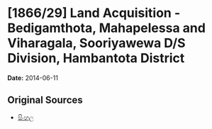 # [1866/29] Land Acquisition - Bedigamthota, Mahapelessa and Viharagala, Sooriyawewa D/S Division, Hambantota District

**Date:** 2014-06-11

## Original Sources

- [සිංහල](https://documents.gov.lk/view/extra-gazettes/2014/6/1866-29_S.pdf)
